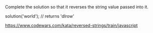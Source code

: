 Complete the solution so that it reverses the string value passed into it.

solution('world'); // returns 'dlrow'

https://www.codewars.com/kata/reversed-strings/train/javascript